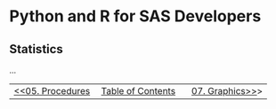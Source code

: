 # Python and R for SAS Developers

## Statistics

...


<table width="100%">
  <tr>
    <td width="33%" align="left"><a href="05_Procedures.md">&lt;&lt;05. Procedures</a></td>
    <td width="34%" align="center"><a href="00_TOC.md">Table of Contents</a></td>
    <td width="33%" align="right"><a href="07_Graphics.md">07. Graphics&gt;&gt;</a>></td>
  </tr>
</table>